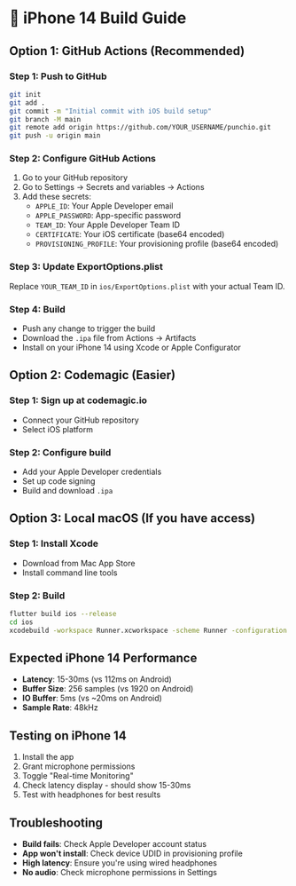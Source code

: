 # 🍎 iPhone 14 Build Guide

## Option 1: GitHub Actions (Recommended)

### Step 1: Push to GitHub
```bash
git init
git add .
git commit -m "Initial commit with iOS build setup"
git branch -M main
git remote add origin https://github.com/YOUR_USERNAME/punchio.git
git push -u origin main
```

### Step 2: Configure GitHub Actions
1. Go to your GitHub repository
2. Go to Settings → Secrets and variables → Actions
3. Add these secrets:
   - `APPLE_ID`: Your Apple Developer email
   - `APPLE_PASSWORD`: App-specific password
   - `TEAM_ID`: Your Apple Developer Team ID
   - `CERTIFICATE`: Your iOS certificate (base64 encoded)
   - `PROVISIONING_PROFILE`: Your provisioning profile (base64 encoded)

### Step 3: Update ExportOptions.plist
Replace `YOUR_TEAM_ID` in `ios/ExportOptions.plist` with your actual Team ID.

### Step 4: Build
- Push any change to trigger the build
- Download the `.ipa` file from Actions → Artifacts
- Install on your iPhone 14 using Xcode or Apple Configurator

## Option 2: Codemagic (Easier)

### Step 1: Sign up at codemagic.io
- Connect your GitHub repository
- Select iOS platform

### Step 2: Configure build
- Add your Apple Developer credentials
- Set up code signing
- Build and download `.ipa`

## Option 3: Local macOS (If you have access)

### Step 1: Install Xcode
- Download from Mac App Store
- Install command line tools

### Step 2: Build
```bash
flutter build ios --release
cd ios
xcodebuild -workspace Runner.xcworkspace -scheme Runner -configuration Release -destination generic/platform=iOS archive
```

## Expected iPhone 14 Performance

- **Latency**: 15-30ms (vs 112ms on Android)
- **Buffer Size**: 256 samples (vs 1920 on Android)
- **IO Buffer**: 5ms (vs ~20ms on Android)
- **Sample Rate**: 48kHz

## Testing on iPhone 14

1. Install the app
2. Grant microphone permissions
3. Toggle "Real-time Monitoring"
4. Check latency display - should show 15-30ms
5. Test with headphones for best results

## Troubleshooting

- **Build fails**: Check Apple Developer account status
- **App won't install**: Check device UDID in provisioning profile
- **High latency**: Ensure you're using wired headphones
- **No audio**: Check microphone permissions in Settings
